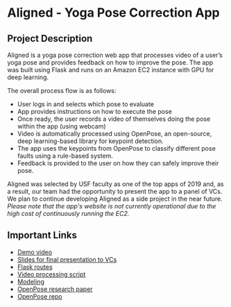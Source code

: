 # Aligned - Yoga Pose Correction App

## Project Description
Aligned is a yoga pose correction web app that processes video of a user’s yoga pose and provides feedback on how to improve the pose. The app was built using Flask and runs on an Amazon EC2 instance with GPU for deep learning.

The overall process flow is as follows:
 - User logs in and selects which pose to evaluate
 - App provides instructions on how to execute the pose
 - Once ready, the user records a video of themselves doing the pose within the app (using webcam)
 - Video is automatically processed using OpenPose, an open-source, deep learning-based library for keypoint detection.
 - The app uses the keypoints from OpenPose to classify different pose faults using a rule-based system.
 - Feedback is provided to the user on how they can safely improve their pose.

Aligned was selected by USF faculty as one of the top apps of 2019 and, as a result, our team had the opportunity to present the app to a panel of VCs. We plan to continue developing Aligned as a side project in the near future. *Please note that the app's website is not currently operational due to the high cost of continuously running the EC2.*

## Important Links
 - [Demo video](https://www.youtube.com/watch?v=t8HMLYR1-FE&feature=youtu.be)
 - [Slides for final presentation to VCs](https://github.com/ecalkins/aligned_yoga_app/blob/master/Aligned_VC_Presentation_Deck.pdf)
 - [Flask routes](https://github.com/ecalkins/aligned_yoga_app/blob/master/code/aligned/app/routes.py)
 - [Video processing script](https://github.com/ecalkins/aligned_yoga_app/blob/master/code/aligned/process_openpose_user.py)
 - [Modeling](https://github.com/ecalkins/aligned_yoga_app/blob/master/code/aligned/modeling.py)
 - [OpenPose research paper](https://arxiv.org/pdf/1611.08050.pdf)
 - [OpenPose repo](https://github.com/CMU-Perceptual-Computing-Lab/openpose)

